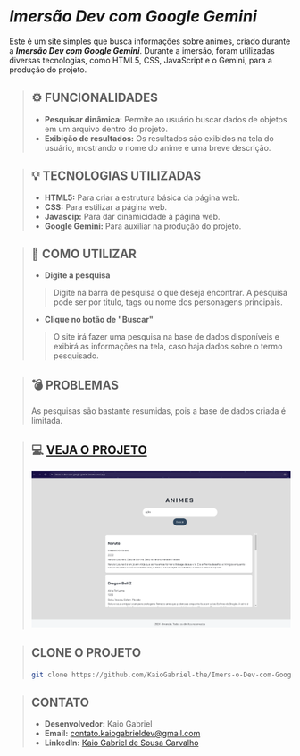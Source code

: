 # *Imersão Dev com Google Gemini*
Este é um site simples que busca informações sobre animes, criado durante a ***Imersão Dev com Google Gemini***. Durante a imersão, foram utilizadas diversas tecnologias, como HTML5, CSS, JavaScript e o Gemini, para a produção do projeto.

> ## ⚙️ FUNCIONALIDADES
> * **Pesquisar dinâmica:** Permite ao usuário buscar dados de objetos em um arquivo dentro do projeto.
> * **Exibição de resultados:** Os resultados são exibidos na tela do usuário, mostrando o nome do anime e uma breve descrição.

> ## 💡 TECNOLOGIAS UTILIZADAS
> * **HTML5:** Para criar a estrutura básica da página web.
> *  **CSS:** Para estilizar a página web.
> *  **Javascip:** Para dar dinamicidade à página web.
> *  **Google Gemini:** Para auxiliar na produção do projeto.

> ## 🔦 COMO UTILIZAR
> * **Digite a pesquisa**
>> Digite na barra de pesquisa o que deseja encontrar. A pesquisa pode ser por titulo, tags ou nome dos personagens principais.
> * **Clique no botão de "Buscar"**
>> O site irá fazer uma pesquisa na base de dados disponíveis e exibirá as informações na tela, caso haja dados sobre o termo pesquisado.

> ## 💣 PROBLEMAS
> As pesquisas são bastante resumidas, pois a base de dados criada é limitada.

> ## 💻 [VEJA O PROJETO](https://imers-o-dev-com-google-gemini-brown.vercel.app/)
> <img src="https://github.com/KaioGabriel-the/Imers-o-Dev-com-Google-Gemini/blob/66d1609d5c5ee8205c324f8401027ba4af29063b/Screenshot%20from%202024-09-20%2013-20-58.png">

> ## CLONE O PROJETO
> ``` bash
> git clone https://github.com/KaioGabriel-the/Imers-o-Dev-com-Google-Gemini.git

>## CONTATO
> * **Desenvolvedor:** Kaio Gabriel
> * **Email:** [contato.kaiogabrieldev@gmail.com](contato.kaiogabrieldev@gmail.com)
> * **Linkedln:** [Kaio Gabriel de Sousa Carvalho](https://www.linkedin.com/in/kaio-gabriel-de-sousa-carvalho-baa05b313/)
